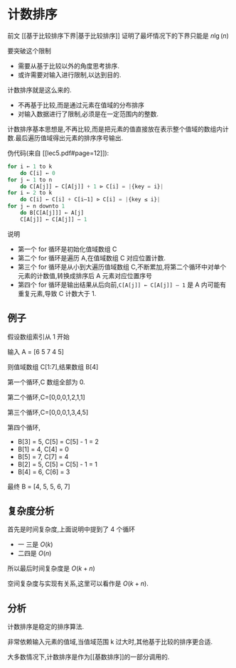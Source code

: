 # 计数排序

前文 [[基于比较排序下界|基于比较排序]] 证明了最坏情况下的下界只能是 $n\lg(n)$

要突破这个限制

- 需要从基于比较以外的角度思考排序.
- 或许需要对输入进行限制,以达到目的.

计数排序就是这么来的.

- 不再基于比较,而是通过元素在值域的分布排序
- 对输入数据进行了限制,必须是在一定范围内的整数.

计数排序基本思想是,不再比较,而是把元素的值直接放在表示整个值域的数组内计数.最后遍历值域得出元素的排序序号输出.

伪代码(来自 [[lec5.pdf#page=12]]):

```js
for i ← 1 to k
	do C[i] ← 0
for j ← 1 to n
	do C[A[j]] ← C[A[j]] + 1 ⊳ C[i] = |{key = i}|
for i ← 2 to k
	do C[i] ← C[i] + C[i–1] ⊳ C[i] = |{key ≤ i}|
for j ← n downto 1
	do B[C[A[j]]] ← A[j]
	C[A[j]] ← C[A[j]] – 1
```

说明
- 第一个 for 循环是初始化值域数组 C
- 第二个 for 循环是遍历 A,在值域数组 C 对应位置计数.
- 第三个 for 循环是从小到大遍历值域数组 C,不断累加,将第二个循环中对单个元素的计数值,转换成排序后 A 元素对应位置序号
- 第四个 for 循环是输出结果从后向前,`C[A[j]] ← C[A[j]] – 1` 是 A 内可能有重复元素,导致 C 计数大于 1.

## 例子

假设数组索引从 1 开始

输入 A = [6 5 7 4 5]

则值域数组 C[1:7],结果数组 B[4]

第一个循环,C 数组全部为 0.

第二个循环,C=[0,0,0,1,2,1,1]

第三个循环,C=[0,0,0,1,3,4,5]

第四个循环,

- B[3] = 5, C[5] = C[5] - 1 = 2
- B[1] = 4, C[4] = 0
- B[5] = 7, C[7] = 4
- B[2] = 5, C[5] = C[5] - 1 = 1
- B[4] = 6, C[6] = 3

最终 B = [4, 5, 5, 6, 7]

## 复杂度分析

首先是时间复杂度,上面说明中提到了 4 个循环

- 一 三是 $O(k)$
- 二四是 $O(n)$

所以最后时间复杂度是 $O(k+n)$

空间复杂度与实现有关系,这里可以看作是 $O(k+n)$.

## 分析

计数排序是稳定的排序算法.

非常依赖输入元素的值域,当值域范围 k 过大时,其他基于比较的排序更合适.

大多数情况下,计数排序是作为[[基数排序]]的一部分调用的.